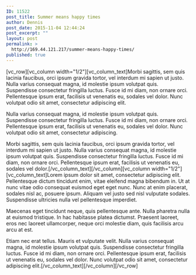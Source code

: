 ```yaml
---
ID: 11522
post_title: Summer means happy times
author: Dennis
post_date: 2015-11-04 12:44:24
post_excerpt: ""
layout: post
permalink: >
  http://169.44.121.217/summer-means-happy-times/
published: true
---
```

[vc_row][vc_column width="1/2"][vc_column_text]Morbi sagittis, sem quis lacinia faucibus, orci ipsum gravida tortor, vel interdum mi sapien ut justo. Nulla varius consequat magna, id molestie ipsum volutpat quis. Suspendisse consectetur fringilla luctus. Fusce id mi diam, non ornare orci. Pellentesque ipsum erat, facilisis ut venenatis eu, sodales vel dolor. Nunc volutpat odio sit amet, consectetur adipiscing elit.

Nulla varius consequat magna, id molestie ipsum volutpat quis. Suspendisse consectetur fringilla luctus. Fusce id mi diam, non ornare orci. Pellentesque ipsum erat, facilisis ut venenatis eu, sodales vel dolor. Nunc volutpat odio sit amet, consectetur adipiscing.

Morbi sagittis, sem quis lacinia faucibus, orci ipsum gravida tortor, vel interdum mi sapien ut justo. Nulla varius consequat magna, id molestie ipsum volutpat quis. Suspendisse consectetur fringilla luctus. Fusce id mi diam, non ornare orci. Pellentesque ipsum erat, facilisis ut venenatis eu, sodales vel dolor.[/vc_column_text][/vc_column][vc_column width="1/2"][vc_column_text]Lorem ipsum dolor sit amet, consectetur adipiscing elit. Pellentesque dictum tincidunt enim, vitae eleifend magna bibendum in. Ut at nunc vitae odio consequat euismod eget eget nunc. Nunc at enim placerat, sodales nisl ac, posuere ipsum. Aliquam vel justo sed nisl vulputate sodales. Suspendisse ultricies nulla vel pellentesque imperdiet.

Maecenas eget tincidunt neque, quis pellentesque ante. Nulla pharetra nulla at euismod tristique. In hac habitasse platea dictumst. Praesent laoreet, eros nec laoreet ullamcorper, neque orci molestie diam, quis facilisis arcu arcu at est.

Etiam nec erat tellus. Mauris et vulputate velit. Nulla varius consequat magna, id molestie ipsum volutpat quis. Suspendisse consectetur fringilla luctus. Fusce id mi diam, non ornare orci. Pellentesque ipsum erat, facilisis ut venenatis eu, sodales vel dolor. Nunc volutpat odio sit amet, consectetur adipiscing elit.[/vc_column_text][/vc_column][/vc_row]